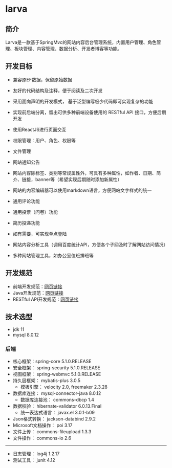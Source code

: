 # larva

## 简介
Larva是一款基于SpringMvc的网站内容后台管理系统，内置用户管理、角色管理、板块管理、内容管理、数据分析、开发者博客等功能。

## 开发目标
- 兼容原EF数据，保留原始数据

- 友好的代码结构及注释，便于阅读及二次开发
- 采用面向声明的开发模式， 基于泛型编写极少代码即可实现复杂的功能

- 实现前后端分离，留出可供多种前端设备使用的 RESTful API 接口，方便后期开发
- 使用ReactJS进行页面交互

- 权限管理：用户、角色、权限等
- 文件管理
- 网站通知公告
- 网站内容除标签、类别等常规属性外，可具有多种属性，如作者、日期、简介、链接，banner等（希望实现后期随时添加新属性）
- 网站的内容编辑器可以使用markdown语言，方便网站文字样式的统一
- 通用评论功能
- 通用投票（问卷）功能
- 简历投递功能
- 如有需要，可实现单点登陆

- 网站内容分析工具（调用百度统计API，方便各个子网及时了解网站访问情况）
- 多种网站管理工具，如办公室值班排班等

## 开发规范
- 前端开发规范：[网页链接](http://imweb.github.io/CodeGuide/)
- Java开发规范：[网页链接](https://github.com/alibaba/p3c/blob/master/%E9%98%BF%E9%87%8C%E5%B7%B4%E5%B7%B4Java%E5%BC%80%E5%8F%91%E6%89%8B%E5%86%8C%EF%BC%88%E8%AF%A6%E5%B0%BD%E7%89%88%EF%BC%89.pdf)
- RESTful API开发规范：[网页链接](http://www.ruanyifeng.com/blog/2014/05/restful_api.html)

## 技术选型
- jdk 11
- mysql 8.0.12
### 后端
- 核心框架：spring-core 5.1.0.RELEASE
- 安全框架： spring-security 5.1.0.RELEASE
- 视图框架： spring-webmvc 5.1.0.RELEASE
- 持久层框架： mybatis-plus 3.0.5
  - 模板引擎： velocity 2.0, freemaker 2.3.28
- 数据库连接： mysql-connector-java 8.0.12
  - 数据库连接池： commons-dbcp 1.4
- 数据校验： hibernate-validator 6.0.13.Final
  - 统一表达式语言： javax.el 3.0.1-b09
- Json格式转换： jackson-databind 2.9.2
- Microsoft文档操作： poi 3.17
- 文件上传： commons-fileupload 1.3.3
- 文件操作： commons-io 2.6
---
- 日志管理： log4j 1.2.17
- 测试工具： junit 4.12
